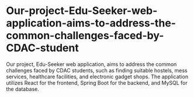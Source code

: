 # Our-project-Edu-Seeker-web-application-aims-to-address-the-common-challenges-faced-by-CDAC-student
Our project, Edu-Seeker web application, aims to address the common challenges faced by CDAC students, such as finding suitable hostels, mess services, healthcare facilities, and electronic gadget shops. The application utilizes React for the frontend, Spring Boot for the backend, and MySQL for the database.
